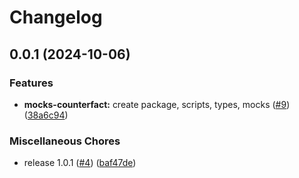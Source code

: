 # Changelog

## 0.0.1 (2024-10-06)


### Features

* **mocks-counterfact:** create package, scripts, types, mocks ([#9](https://github.com/treyturner/ts-artifacts/issues/9)) ([38a6c94](https://github.com/treyturner/ts-artifacts/commit/38a6c94368c22e80b7d2dbb02bc52489844cddbf))


### Miscellaneous Chores

* release 1.0.1 ([#4](https://github.com/treyturner/ts-artifacts/issues/4)) ([baf47de](https://github.com/treyturner/ts-artifacts/commit/baf47dedc210a247a86d897474af5e51401c43b9))
